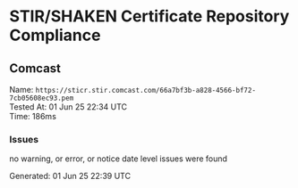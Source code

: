 # STIR/SHAKEN Certificate Repository Compliance

## Comcast

Name: `https://sticr.stir.comcast.com/66a7bf3b-a828-4566-bf72-7cb05608ec93.pem`\
Tested At: 01 Jun 25 22:34 UTC\
Time: 186ms

### Issues

no warning, or error, or notice date level issues were found

Generated: 01 Jun 25 22:39 UTC
